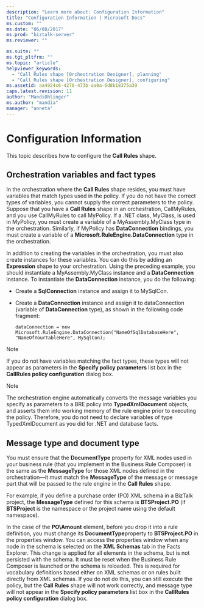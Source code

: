```yaml
---
description: "Learn more about: Configuration Information"
title: "Configuration Information | Microsoft Docs"
ms.custom: ""
ms.date: "06/08/2017"
ms.prod: "biztalk-server"
ms.reviewer: ""

ms.suite: ""
ms.tgt_pltfrm: ""
ms.topic: "article"
helpviewer_keywords: 
  - "Call Rules shape [Orchestration Designer], planning"
  - "Call Rules shape [Orchestration Designer], configuring"
ms.assetid: aa4924c6-4270-473b-aa0a-6d8b18375a39
caps.latest.revision: 11
author: "MandiOhlinger"
ms.author: "mandia"
manager: "anneta"
---
```

# Configuration Information
This topic describes how to configure the **Call Rules** shape.  
  
## Orchestration variables and fact types  
 In the orchestration where the **Call Rules** shape resides, you must have variables that match types used in the policy. If you do not have the correct types of variables, you cannot supply the correct parameters to the policy. Suppose that you have a **Call Rules** shape in an orchestration, CallMyRules, and you use CallMyRules to call MyPolicy. If a .NET class, MyClass, is used in MyPolicy, you must create a variable of a MyAssembly.MyClass type in the orchestration. Similarly, if MyPolicy has **DataConnection** bindings, you must create a variable of a **Microsoft.RuleEngine.DataConnection** type in the orchestration.  
  
 In addition to creating the variables in the orchestration, you must also create instances for these variables. You can do this by adding an **Expression** shape to your orchestration. Using the preceding example, you should instantiate a MyAssembly.MyClass instance and a **DataConnection** instance. To instantiate the **DataConnection** instance, you do the following:  
  
-   Create a **SqlConnection** instance and assign it to MySqlCon.  
  
-   Create a **DataConnection** instance and assign it to dataConnection (variable of **DataConnection** type), as shown in the following code fragment:  
  
    ```  
    dataConnection = new Microsoft.RuleEngine.DataConnection("NameOfSqlDatabaseHere", "NameOfYourTableHere", MySqlCon);  
    ```  
  
> [!NOTE]
>  If you do not have variables matching the fact types, these types will not appear as parameters in the **Specify policy parameters** list box in the **CallRules policy configuration** dialog box.  
  
> [!NOTE]
>  The orchestration engine automatically converts the message variables you specify as parameters to a BRE policy into **TypedXmlDocument** objects, and asserts them into working memory of the rule engine prior to executing the policy. Therefore, you do not need to declare variables of type TypedXmlDocument as you did for .NET and database facts.  
  
## Message type and document type  
 You must ensure that the **DocumentType** property for XML nodes used in your business rule (that you implement in the Business Rule Composer) is the same as the **MessageType** for those XML nodes defined in the orchestration—it must match the **MessageType** of the message or message part that will be passed to the rule engine in the **Call Rules** shape.  
  
 For example, if you define a purchase order (PO) XML schema in a BizTalk project, the **MessageType** defined for this schema is **BTSProject.PO** (if **BTSProject** is the namespace or the project name using the default namespace).  
  
 In the case of the **PO\Amount** element, before you drop it into a rule definition, you must change its **DocumentType**property to **BTSProject.PO** in the properties window. You can access the properties window when any node in the schema is selected on the **XML Schemas** tab in the Facts Explorer. This change is applied for all elements in the schema, but is not persisted with the schema. It must be reset when the Business Rule Composer is launched or the schema is reloaded. This is required for vocabulary definitions based either on XML schemas or on rules built directly from XML schemas. If you do not do this, you can still execute the policy, but the **Call Rules** shape will not work correctly, and message type will not appear in the **Specify policy parameters** list box in the **CallRules policy configuration** dialog box.
